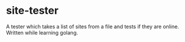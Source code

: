 # site-tester
 A tester which takes a list of sites from a file and tests if they are online. Written while learning golang.

